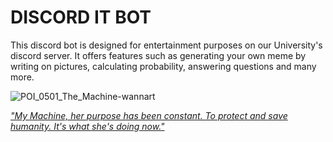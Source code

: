 # DISCORD IT BOT

This discord bot is designed for entertainment purposes on our University's discord server. 
It offers features such as generating your own meme by writing on pictures, calculating probability, answering questions and many more.

![POI_0501_The_Machine-wannart](https://user-images.githubusercontent.com/74237094/182043165-79d23eb4-c3a2-472e-ae75-53745b304590.png)

   _["My Machine, her purpose has been constant. To protect and save humanity. It's what she's doing now."](https://personofinterest.fandom.com/wiki/The_Machine)_
